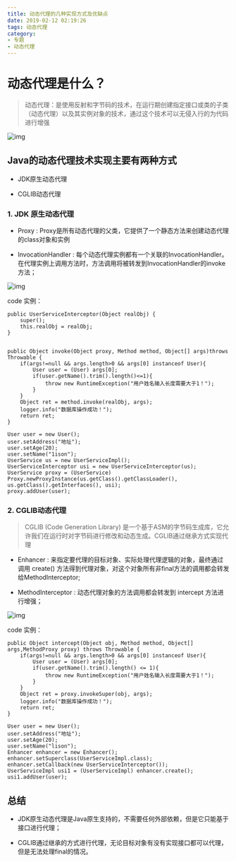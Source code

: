 ```yaml
---
title: 动态代理的几种实现方式及优缺点
date: 2019-02-12 02:19:26
tags: 动态代理
category:
- 专题
- 动态代理
---
```


# 动态代理是什么？

> 动态代理：是使用反射和字节码的技术，在运行期创建指定接口或类的子类（动态代理）以及其实例对象的技术，通过这个技术可以无侵入行的为代码进行增强

![img](/hexo/images/dynamic-proxies-1.png)

## Java的动态代理技术实现主要有两种方式

- JDK原生动态代理

- CGLIB动态代理

### 1. JDK 原生动态代理

- Proxy : Proxy是所有动态代理的父类，它提供了一个静态方法来创建动态代理的class对象和实例

- InvocationHandler : 每个动态代理实例都有一个关联的InvocationHandler。 在代理实例上调用方法时，方法调用将被转发到InvocationHandler的invoke方法；

![img](/hexo/images/dynamic-proxies-2.png)

code 实例：

```
public UserServiceInterceptor(Object realObj) {
    super();
    this.realObj = realObj;
}


public Object invoke(Object proxy, Method method, Object[] args)throws Throwable {
    if(args!=null && args.length>0 && args[0] instanceof User){
        User user = (User) args[0];
        if(user.getName().trim().length()<=1){
            throw new RuntimeException("用户姓名输入长度需要大于1！");
        }
    }
    Object ret = method.invoke(realObj, args);
    logger.info("数据库操作成功！");
    return ret;
}

User user = new User();
user.setAddress("地址");
user.setAge(20);
user.setName("1ison");
UserService us = new UserServiceImpl();
UserServiceInterceptor usi = new UserServiceInterceptor(us);
UserService proxy = (UserService) Proxy.newProxyInstance(us.getClass().getClassLoader(), us.getClass().getInterfaces(), usi);
proxy.addUser(user);
```

### 2. CGLIB动态代理

> CGLIB (Code Generation Library) 是一个基于ASM的字节码生成库，它允许我们在运行时对字节码进行修改和动态生成。CGLIB通过继承方式实现代理

- Enhancer : 来指定要代理的目标对象、实际处理代理逻辑的对象，最终通过调用 create() 方法得到代理对象，对这个对象所有非final方法的调用都会转发给MethodInterceptor;

- MethodInterceptor : 动态代理对象的方法调用都会转发到 intercept 方法进行增强；

![img](/hexo/images/dynamic-proxies-3.png)

code 实例：

```
public Object intercept(Object obj, Method method, Object[] args,MethodProxy proxy) throws Throwable {
    if(args!=null && args.length>0 && args[0] instanceof User){
        User user = (User) args[0];
        if(user.getName().trim().length() <= 1){
            throw new RuntimeException("用户姓名输入长度需要大于1！");
        }
    }
    Object ret = proxy.invokeSuper(obj, args);
    logger.info("数据库操作成功！");
    return ret;
}

User user = new User();
user.setAddress("地址");
user.setAge(20);
user.setName("lison");
Enhancer enhancer = new Enhancer();
enhancer.setSuperclass(UserServiceImpl.class);
enhancer.setCallback(new UserServiceInterceptor());
UserServiceImpl usi1 = (UserServiceImpl) enhancer.create();
usi1.addUser(user);  
```

## 总结

- JDK原生动态代理是Java原生支持的，不需要任何外部依赖，但是它只能基于接口进行代理；

- CGLIB通过继承的方式进行代理，无论目标对象有没有实现接口都可以代理，但是无法处理final的情况。



